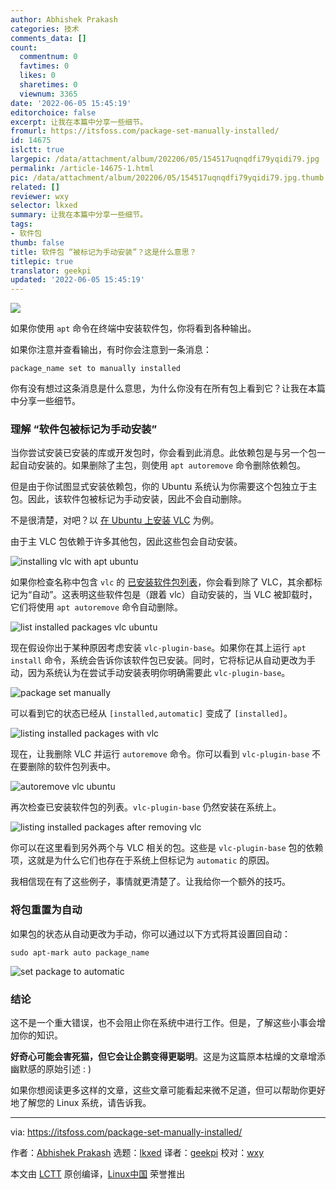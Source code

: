 ```yaml
---
author: Abhishek Prakash
categories: 技术
comments_data: []
count:
  commentnum: 0
  favtimes: 0
  likes: 0
  sharetimes: 0
  viewnum: 3365
date: '2022-06-05 15:45:19'
editorchoice: false
excerpt: 让我在本篇中分享一些细节。
fromurl: https://itsfoss.com/package-set-manually-installed/
id: 14675
islctt: true
largepic: /data/attachment/album/202206/05/154517uqnqdfi79yqidi79.jpg
permalink: /article-14675-1.html
pic: /data/attachment/album/202206/05/154517uqnqdfi79yqidi79.jpg.thumb.jpg
related: []
reviewer: wxy
selector: lkxed
summary: 让我在本篇中分享一些细节。
tags:
- 软件包
thumb: false
title: 软件包 “被标记为手动安装”？这是什么意思？
titlepic: true
translator: geekpi
updated: '2022-06-05 15:45:19'
---
```


![](/data/attachment/album/202206/05/154517uqnqdfi79yqidi79.jpg)


如果你使用 `apt` 命令在终端中安装软件包，你将看到各种输出。


如果你注意并查看输出，有时你会注意到一条消息：



```
package_name set to manually installed

```

你有没有想过这条消息是什么意思，为什么你没有在所有包上看到它？让我在本篇中分享一些细节。


### 理解 “软件包被标记为手动安装”


当你尝试安装已安装的库或开发包时，你会看到此消息。此依赖包是与另一个包一起自动安装的。如果删除了主包，则使用 `apt autoremove` 命令删除依赖包。


但是由于你试图显式安装依赖包，你的 Ubuntu 系统认为你需要这个包独立于主包。因此，该软件包被标记为手动安装，因此不会自动删除。


不是很清楚，对吧？以 [在 Ubuntu 上安装 VLC](https://itsfoss.com/install-latest-vlc/) 为例。


由于主 VLC 包依赖于许多其他包，因此这些包会自动安装。


![installing vlc with apt ubuntu](/data/attachment/album/202206/05/154519drr0ufpauzfzmhdr.png)


如果你检查名称中包含 `vlc` 的 [已安装软件包列表](https://itsfoss.com/list-installed-packages-ubuntu/)，你会看到除了 VLC，其余都标记为“自动”。这表明这些软件包是（跟着 vlc）自动安装的，当 VLC 被卸载时，它们将使用 `apt autoremove` 命令自动删除。


![list installed packages vlc ubuntu](/data/attachment/album/202206/05/154520fihw24233hgnr8pr.png)


现在假设你出于某种原因考虑安装 `vlc-plugin-base`。如果你在其上运行 `apt install` 命令，系统会告诉你该软件包已安装。同时，它将标记从自动更改为手动，因为系统认为在尝试手动安装表明你明确需要此 `vlc-plugin-base`。


![package set manually](/data/attachment/album/202206/05/154520np0a3bz0ynjn5jha.png)


可以看到它的状态已经从 `[installed,automatic]` 变成了 `[installed]`。


![listing installed packages with vlc](/data/attachment/album/202206/05/154520r16zzrc9kcryihyk.png)


现在，让我删除 VLC 并运行 `autoremove` 命令。你可以看到 `vlc-plugin-base` 不在要删除的软件包列表中。


![autoremove vlc ubuntu](/data/attachment/album/202206/05/154520b6qupdgwvw0xcir6.png)


再次检查已安装软件包的列表。`vlc-plugin-base` 仍然安装在系统上。


![listing installed packages after removing vlc](/data/attachment/album/202206/05/154521af9i0iooonnilid8.png)


你可以在这里看到另外两个与 VLC 相关的包。这些是 `vlc-plugin-base` 包的依赖项，这就是为什么它们也存在于系统上但标记为 `automatic` 的原因。


我相信现在有了这些例子，事情就更清楚了。让我给你一个额外的技巧。


### 将包重置为自动


如果包的状态从自动更改为手动，你可以通过以下方式将其设置回自动：



```
sudo apt-mark auto package_name

```

![set package to automatic](/data/attachment/album/202206/05/154521vkjj4rszj1z1kqjj.png)


### 结论


这不是一个重大错误，也不会阻止你在系统中进行工作。但是，了解这些小事会增加你的知识。


**好奇心可能会害死猫，但它会让企鹅变得更聪明**。这是为这篇原本枯燥的文章增添幽默感的原始引述 : )


如果你想阅读更多这样的文章，这些文章可能看起来微不足道，但可以帮助你更好地了解您的 Linux 系统，请告诉我。




---


via: <https://itsfoss.com/package-set-manually-installed/>


作者：[Abhishek Prakash](https://itsfoss.com/author/abhishek/) 选题：[lkxed](https://github.com/lkxed) 译者：[geekpi](https://github.com/geekpi) 校对：[wxy](https://github.com/wxy)


本文由 [LCTT](https://github.com/LCTT/TranslateProject) 原创编译，[Linux中国](https://linux.cn/) 荣誉推出